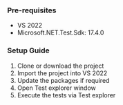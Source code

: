 ### Pre-requisites
* VS 2022
* Microsoft.NET.Test.Sdk: 17.4.0

### Setup Guide
1. Clone or download the project
2. Import the project into VS 2022
3. Update the packages if required
4. Open Test explorer window
5. Execute the tests via Test explorer

